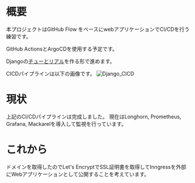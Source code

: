 # 概要
本プロジェクトはGitHub Flow をベースにwebアプリケーションでCI/CDを行う練習です。

GitHub ActionsとArgoCDを使用する予定です。

Djangoの[チューとリアル](https://docs.djangoproject.com/ja/4.2/intro/)を作る形で進めます。


CICDパイプラインは以下の画像です。
![Django_CICD](https://github.com/yu-kod/webApp-cicd/assets/48035533/e0316143-2368-4901-b279-d5b3bb914277)

# 現状
上記のCI/CDパイプラインは完成しました。
現在はLonghorn, Prometheus, Grafana, Mackarelを導入して監視を行っています。

# これから
ドメインを取得したのでLet's EncryptでSSL証明書を取得してInngressを外部にWebアプリケーションとして公開することを考えています。
